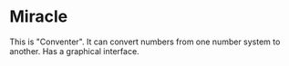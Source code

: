 # Miracle
This is "Conventer".
It can convert numbers from one number system to another. 
Has a graphical interface.
